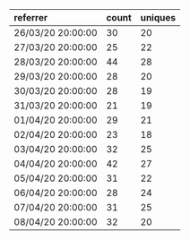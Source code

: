 | referrer          | count | uniques |
| :---------------- | :---- | :------ |
| 26/03/20 20:00:00 | 30    | 20      |
| 27/03/20 20:00:00 | 25    | 22      |
| 28/03/20 20:00:00 | 44    | 28      |
| 29/03/20 20:00:00 | 28    | 20      |
| 30/03/20 20:00:00 | 28    | 19      |
| 31/03/20 20:00:00 | 21    | 19      |
| 01/04/20 20:00:00 | 29    | 21      |
| 02/04/20 20:00:00 | 23    | 18      |
| 03/04/20 20:00:00 | 32    | 25      |
| 04/04/20 20:00:00 | 42    | 27      |
| 05/04/20 20:00:00 | 31    | 22      |
| 06/04/20 20:00:00 | 28    | 24      |
| 07/04/20 20:00:00 | 31    | 25      |
| 08/04/20 20:00:00 | 32    | 20      |